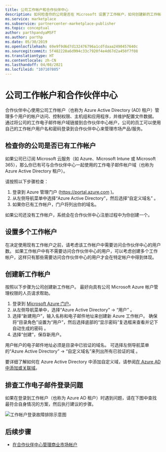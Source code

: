 ```yaml
---
title: 公司工作帐户和合作伙伴中心
description: 如何检查你的公司是否在 Microsoft 设置了工作帐户，如何创建新的工作帐户或设置多个工作帐户与合作伙伴中心配合使用。
ms.service: marketplace
ms.subservice: partnercenter-marketplace-publisher
ms.topic: conceptual
author: parthpandyaMSFT
ms.author: parthp
ms.date: 05/30/2019
ms.openlocfilehash: 69e9f9d6d7d132476796a1cdfdaaa2490457640c
ms.sourcegitcommit: 5f482220a6d994c33c7920f4e4d67d2a450f7f08
ms.translationtype: HT
ms.contentlocale: zh-CN
ms.lasthandoff: 04/08/2021
ms.locfileid: "107107805"
---
```

# <a name="company-work-accounts-and-partner-center"></a>公司工作帐户和合作伙伴中心

合作伙伴中心使用公司工作帐户（也称为 Azure Active Directory (AD) 租户）管理多个用户的帐户访问、控制权限、主机组和应用程序，并维护配置文件数据。 通过将公司的工作电子邮件帐户域链接到合作伙伴中心帐户，公司的员工可以使用自己的工作帐户用户名和密码登录到合作伙伴中心来管理市场产品/服务。

## <a name="check-whether-your-company-already-has-a-work-account"></a>检查你的公司是否已有工作帐户

如果公司已订阅 Microsoft 云服务（如 Azure、Microsoft Intune 或 Microsoft 365），那么你已有可与合作伙伴中心一起使用的工作电子邮件帐户域（也称为 Azure Active Directory 租户）。

请按照以下步骤检查：
1. 登录到 Azure 管理门户 (https://portal.azure.com )。
2. 从左侧导航菜单中选择“Azure Active Directory”，然后选择“自定义域名” 。
3. 如果你已有工作帐户，门户将列出你的域名。

如果公司还没有工作帐户，系统会在合作伙伴中心注册过程中为你创建一个。

## <a name="set-up-multiple-work-accounts"></a>设置多个工作帐户

在决定使用现有工作帐户之前，请考虑该工作帐户中需要访问合作伙伴中心的用户数。 如果工作帐户中有不需要访问合作伙伴中心的用户，可以考虑创建多个工作帐户，这样只有那些需要访问合作伙伴中心的用户才会在特定帐户中得到体现。

## <a name="create-a-new-work-account"></a>创建新工作帐户

按照以下步骤为公司创建新工作帐户。 最好向具有公司 Microsoft Azure 帐户管理权限的人员请求帮助。

1. 登录到 [Microsoft Azure 门户](https://portal.azure.com)。
2. 从左侧导航菜单中，选择“Azure Active Directory” -> “用户” 。
3. 选择“新建用户”，输入名称和电子邮件地址来创建新 Azure 工作帐户。 确保将“目录角色”设置为“用户”，然后选择底部的“显示密码”复选框来查看并记下自动生成的密码  。
4. 选择“创建”，保存新用户。

用户帐户的电子邮件地址必须是目录中已验证的域名。 可选择左侧导航菜单的“Azure Active Directory” -> “自定义域名”来列出所有已验证的域 。

要详细了解如何在 Azure Active Directory 中添加自定义域，请参阅[在 Azure AD 中添加或关联域](/azure/active-directory/fundamentals/add-custom-domain)。

## <a name="troubleshoot-work-email-sign-in"></a>排查工作电子邮件登录问题

如果在登录到工作帐户（也称为 Azure AD 租户）时遇到问题，请在下图中查找最符合自身情况的方案，然后执行建议的步骤。

![工作帐户登录故障排除示意图](./media/manage-accounts/onboarding-aad-flow.png)

## <a name="next-steps"></a>后续步骤

- [在合作伙伴中心管理商业市场帐户](./manage-account.md)